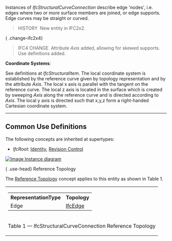 Instances of _IfcStructuralCurveConnection_ describe edge 'nodes', i.e. edges where two or more surface members are joined, or edge supports. Edge curves may be straight or curved.

> HISTORY&nbsp; New entity in IFC2x2.

{ .change-ifc2x4}
> IFC4 CHANGE&nbsp; Attribute _Axis_ added, allowing for skewed supports. Use definitions added.

****Coordinate Systems****:

See definitions at _IfcStructuralItem_. The local coordinate system is established by the reference curve given by topology representation and by the attribute _Axis_. The local x axis is parallel with the tangent on the reference curve. The local z axis is located in the surface which is created by sweeping _Axis_ along the reference curve and is directed according to _Axis_. The local y axis is directed such that x,y,z form a right-handed Cartesian coordinate system.

___
## Common Use Definitions
The following concepts are inherited at supertypes:

* _IfcRoot_: [Identity](../../templates/identity.htm), [Revision Control](../../templates/revision-control.htm)

[![Image](../../../img/diagram.png)&nbsp;Instance diagram](../../../annex/annex-d/common-use-definitions/ifcstructuralcurveconnection.htm)

{ .use-head}
Reference Topology

The [Reference Topology](../../templates/reference-topology.htm) concept applies to this entity as shown in Table 1.

<table>
<tr><td>
<table class="gridtable">
<tr><th><b>RepresentationType</b></th><th><b>Topology</b></th></tr>
<tr><td>Edge</td><td><a href="../../ifctopologyresource/lexical/ifcedge.htm">IfcEdge</a></td></tr>
</table>
</td></tr>
<tr><td><p class="table">Table 1 &mdash; IfcStructuralCurveConnection Reference Topology</p></td></tr></table>